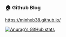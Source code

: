 ### 🏠 Github Blog
https://minhob38.github.io/

[![Anurag's GitHub stats](https://github-readme-stats.vercel.app/api?username=minhob38)](https://github.com/anuraghazra/github-readme-stats)
